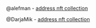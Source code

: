 @alefman - [address nft collection](https://testnet.getgems.io/collection/EQBsaviU89uTy1NCTyMe8GXIB3LrGy7CgInoAI7rGjVR1tLm)

@DarjaMik - [address nft collection](https://testnet.getgems.io/collection/EQA_ho7iNY4uA6tzkDfna7LJmpbgdrHAReLXG205TscA0j52)
